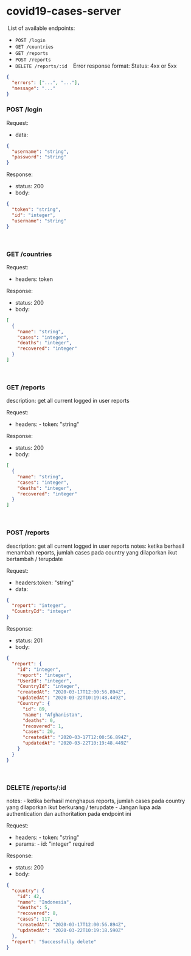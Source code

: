 # covid19-cases-server

​
List of available endpoints:
​

- `POST /login`
  ​
- `GET /countries`
- `GET /reports`
- `POST /reports`
- `DELETE /reports/:id`
  ​
  ​
  ​
  Error response format:
  Status: 4xx or 5xx
  ​

```json
{
  "errors": ["...", "..."],
  "message": "..."
}
```

### POST /login

Request:

- data:

```json
{
  "username": "string",
  "password": "string"
}
```

Response:

- status: 200
- body:
  ​

```json
{
  "token": "string",
  "id": "integer",
  "username": "string"
}
```

​

### GET /countries

Request:

- headers: token

Response:

- status: 200
- body:

```json
[
  {
    "name": "string",
    "cases": "integer",
    "deaths": "integer",
    "recovered": "integer"
  }
]
```

​

### GET /reports

description: get all current logged in user reports
​

Request:

- headers: - token: "string"

Response:

- status: 200
- body:
  ​

```json
[
  {
    "name": "string",
    "cases": "integer",
    "deaths": "integer",
    "recovered": "integer"
  }
]
```

​

### POST /reports

description: get all current logged in user reports
notes: ketika berhasil menambah reports, jumlah cases pada country yang dilaporkan ikut bertambah / terupdate
​

Request:

- headers:token: "string"
- data:

```json
{
  "report": "integer",
  "CountryId": "integer"
}
```

​Response:

- status: 201
- body:
  ​

```json
{
  "report": {
    "id": "integer",
    "report": "integer",
    "UserId": "integer",
    "CountryId": "integer",
    "createdAt": "2020-03-17T12:00:56.894Z",
    "updatedAt": "2020-03-22T10:19:48.449Z",
    "Country": {
      "id": 89,
      "name": "Afghanistan",
      "deaths": 0,
      "recovered": 1,
      "cases": 20,
      "createdAt": "2020-03-17T12:00:56.894Z",
      "updatedAt": "2020-03-22T10:19:48.449Z"
    }
  }
}
```

​

### DELETE /reports/:id

notes: - ketika berhasil menghapus reports, jumlah cases pada country yang dilaporkan ikut berkurang / terupdate - Jangan lupa ada authentication dan authoritation pada endpoint ini
​

Request:

- headers: - token: "string"
- params: - id: "integer" required

Response:

- status: 200
- body:
  ​

```json
{
  "country": {
    "id": 42,
    "name": "Indonesia",
    "deaths": 5,
    "recovered": 8,
    "cases": 117,
    "createdAt": "2020-03-17T12:00:56.894Z",
    "updatedAt": "2020-03-22T10:19:18.590Z"
  },
  "report": "Successfully delete"
}
```
